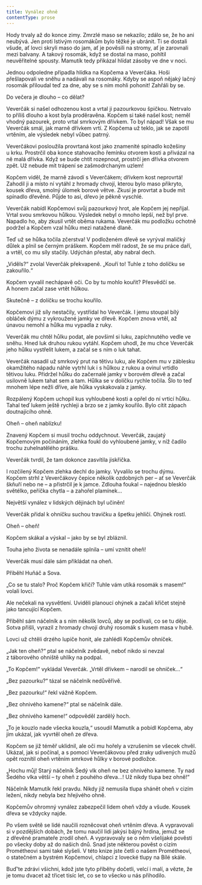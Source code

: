```yaml
---
title: Vynález ohně
contentType: prose
---
```


Hody trvaly až do konce zimy. Zmrzlé maso se nekazilo; zdálo se, že ho ani neubývá. Jen proti lstivým rosomákům bylo těžké je ubránit. Ti se dostali všude, ať lovci skryli maso do jam, ať je pověsili na stromy, ať je zarovnali mezi balvany. A takový rosomák, když se dostal na maso, pohltil neuvěřitelné spousty. Mamutík tedy přikázal hlídat zásoby ve dne v noci.

Jednou odpoledne připadla hlídka na Kopčema a Veverčáka. Hoši přešlapovali ve sněhu a nadávali na rosomáky. Kdyby se aspoň nějaký lačný rosomák přiloudal teď za dne, aby se s ním mohli pohonit! Zahřáli by se.

Do večera je dlouho – co dělat?

Veverčák si našel odhozenou kost a vrtal ji pazourkovou špičkou. Netrvalo to příliš dlouho a kost byla proděravěna. Kopčem si také našel kost; neměl vhodný pazourek, proto vrtal smrkovým dřívkem. To byl nápad! Však se mu Veverčák smál, jak marně dřívkem vrtí. Z Kopčema už teklo, jak se zapotil vrtěním, ale výsledek nebyl vůbec patrný.

Veverčákovi posloužila provrtaná kost jako znamenité spínadlo kožešiny u krku. Prostrčil oba konce stahovacího řemínku otvorem kosti a přivázal na ně malá dřívka. Když se bude chtít rozepnout, prostrčí jen dřívka otvorem zpět. Už nebude mít trápení se zašmo­drchaným uzlem!

Kopčem viděl, že marně závodí s Veverčákem; dřívkem kost neprovrtá! Zahodil ji a místo ní vytáhl z hromady chvojí, kterou bylo maso přikryto, kousek dřeva, smolný úlomek borové větve. Zkusí je provrtat a bude mít spínadlo dřevěné. Půjde to asi, dřevo je pěkně vyschlé.

Veverčák nabídl Kopčemovi svůj pazourkový hrot, ale Kopčem jej nepřijal. Vrtal svou smrkovou hůlkou. Výsledek nebyl o mnoho lepší, než byl prve. Napadlo ho, aby zkusil vrtět oběma rukama. Veverčák mu podložku ochotně podržel a Kopčem vzal hůlku mezi natažené dlaně.

Teď už se hůlka točila zčerstva! V podloženém dřevě se vyrýval maličký důlek a plnil se černým práškem. Kopčem měl radost, že se mu práce daří, a vrtěl, co mu síly stačily. Udýchán přestal, aby nabral dech.

„Viděls?“ zvolal Veverčák překvapeně. „Kouří to! Tuhle z toho dolíčku se zakouřilo.“

Kopčem vyvalil nechápavě oči. Co by tu mohlo kouřit? Přesvědčí se. A honem začal zase vrtět hůlkou.

Skutečně – z dolíčku se trochu kouřilo.

Kopčemovi již síly nestačily, vystřídal ho Veverčák. I jemu stoupal bílý obláček dýmu z vykroužené jamky ve dřevě. Kopčem znova vrtěl, až únavou nemohl a hůlka mu vypadla z ruky.

Veverčák mu chtěl hůlku podat, ale povšiml si luku, zapíchnutého vedle ve sněhu. Hned luk druhou rukou vytáhl. Kopčem uhodl, že mu chce Veverčák jeho hůlku vystřelit lukem, a začal se s ním o luk tahat.

Veverčák nasadil už smrkový prut na tětivu luku, ale Kopčem mu v záblesku okamžitého nápadu náhle vytrhl luk i s hůlkou z rukou a ovinul vrtidlo tětivou luku. Přidržel hůlku do začernalé jamky v borovém dřevě a začal usilovně lukem tahat sem a tam. Hůlka se v dolíčku rychle točila. Šlo to teď mnohem lépe nežli dříve, ale hůlka vyskakovala z jamky.

Rozpálený Kopčem uchopil kus vyhloubené kosti a opřel do ní vrticí hůlku. Tahal teď lukem ještě rychleji a brzo se z jamky kouřilo. Bylo cítit zápach doutnajícího ohně.

Oheň – oheň nablízku!

Znavený Kopčem si musil trochu oddychnout. Veverčák, zaujatý Kopčemovým počínáním, zlehka foukl do vyhloubené jamky, v níž čadilo trochu zuhelnatělého prášku.

Veverčák tvrdil, že tam dokonce zasvítila jiskřička.

I rozčilený Kopčem zlehka dechl do jamky. Vyvalilo se trochu dýmu. Kopčem strhl z Veverčákovy čepice několik ozdobných per – ať se Veverčák škňuří nebo ne – a přistrčil je k jamce. Zdlouha foukal – najednou blesklo světélko, peříčka chytla – a zahořel plamínek…

Největší vynález v lidských dějinách byl učiněn!

Veverčák přidal k ohníčku suchou travičku a špetku jehličí. Ohýnek rostl.

Oheň – oheň!

Kopčem skákal a výskal – jako by se byl zbláznil.

Touha jeho života se nenadále splnila – umí vznítit oheň!

Veverčák musí dále sám přikládat na oheň.

Přiběhl Huňáč a Sova.

„Co se tu stalo? Proč Kopčem křičí? Tuhle vám utíká rosomák s masem!“ volali lovci.

Ale nečekali na vysvětlení. Uviděli planoucí ohýnek a začali křičet stejně jako tancující Kopčem.

Přiběhl sám náčelník a s ním několik lovců, aby se podívali, co se tu děje. Sotva přišli, vyrazil z hromady chvojí druhý rosomák s kusem masa v hubě.

Lovci už chtěli drzého lupiče honit, ale zahlédli Kopčemův ohníček.

„Jak ten oheň?“ ptal se náčelník zvědavě, neboť nikdo si nevzal z táborového ohniště uhlíky na podpal.

„To Kopčem!“ vykládal Veverčák. „Vrtěl dřívkem – narodil se ohníček…“

„Bez pazourku?“ tázal se náčelník nedůvěřivě.

„Bez pazourku!“ řekl vážně Kopčem.

„Bez ohnivého kamene?“ ptal se náčelník dále.

„Bez ohnivého kamene!“ odpověděl zardělý hoch.

„To je kouzlo nade všecka kouzla,“ usoudil Mamutík a pobídl Kopčema, aby jim ukázal, jak vyvrtěl oheň ze dřeva.

Kopčem se již téměř uklidnil, ale oči mu hořely a vzrušením se všecek chvěl. Ukázal, jak si počínal, a s pomocí Veverčákovou před zraky udivených mužů opět roznítil oheň vrtěním smrkové hůlky v borové podložce.

„Hochu můj! Starý náčelník Šedý vlk oheň ne bez ohnivého kamene. Ty nad Šedého vlka větší – ty oheň z pouhého dřeva…! Už nikdy tlupa bez ohně!“

Náčelník Mamutík řekl pravdu. Nikdy již nemusila tlupa shánět oheň v cizím ležení, nikdy nebyla bez hřejivého ohně.

Kopčemův ohromný vynález zabezpečil lidem oheň vždy a všude. Kousek dřeva se vždycky najde.

Po všem světě se lidé naučili rozněcovat oheň vrtěním dřeva. A vypravovali si v pozdějších dobách, že tomu naučil lidi jakýsi bájný hrdina, jemuž se z dřevěné pramateře zrodil oheň. A vypravovaly se o něm všelijaké pověsti po všecky doby až do našich dnů. Snad jste některou pověst o cizím Prométheovi sami také slyšeli. V této knize jste četli o našem Prométheovi, o statečném a bystrém Kopčemovi, chlapci z lovecké tlupy na Bílé skále.

  

Buď’te zdrávi všichni, kdož jste tyto příběhy dočetli, velcí i malí, a vězte, že je tomu dvacet až třicet tisíc let, co se to všecko u nás přihodilo.
